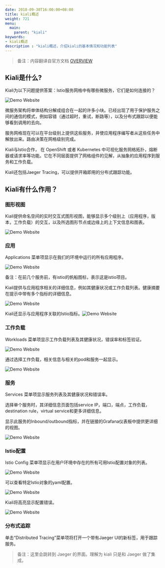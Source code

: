 ```yaml
---
date: 2018-09-30T16:00:00+08:00
title: kiali概述
weight: 721
menu:
  main:
    parent: "kiali"
keywords:
- kiali概述
description : "kiali概述，介绍kiali的基本情况和功能列表"
---
```


> 备注：内容翻译自官方文档 [OVERVIEW](https://www.kiali.io/documentation/overview/)

## Kiali是什么?

Kiali为以下问题提供答案：Istio服务网格中有哪些微服务，它们是如何连接的？

![Demo Website](https://www.kiali.io/images/documentation/overview/kiali.png)

微服务架构将单体结构分解成组合在一起的许多小块。已经出现了用于保护服务之间的通信的模式，例如容错（通过超时，重试，断路等），以及分布式跟踪以便能够看到调用的去向。

服务网格现在可以在平台级别上提供这些服务，并使应用程序编写者从这些任务中解放出来。路由决策在网格级别完成。

Kiali与Istio合作， 在 OpenShift 或者 Kubernetes 中可视化服务网格拓扑，熔断器或请求率等功能。它在不同层面提供了网格组件的见解，从抽象的应用程序到服务和工作负载。

Kiali还包括Jaeger Tracing，可以提供开箱即用的分布式跟踪功能。

## Kiali有什么作用？

### 图形视图

Kiali提供命名空间的实时交互式图形视图，能够显示多个级别上（应用程序，版本，工作负载）的交互，以及所选图形节点或边缘上的上下文信息和图表。

![Demo Website](https://www.kiali.io/images/documentation/overview/graph-view.png)

### 应用

Applications 菜单项显示在我们的环境中运行的所有应用程序。

![Demo Website](https://www.kiali.io/images/documentation/overview/app-list.png)

备注：在前几个服务前，有istio的帆船图标，表示这是istio项目。

Kiali提供与应用程序相关的详细信息，例如其健康状况或工作负载列表。健康摘要在提示中带有多个指标的详细信息。

![Demo Website](https://www.kiali.io/images/documentation/overview/app-view-info.png)

Kiali还显示与应用程序关联的Istio指标。![Demo Website](https://www.kiali.io/images/documentation/overview/app-metrics.png)

### 工作负载

Workloads 菜单项显示工作负载列表及其健康状况，错误率和标签验证。

![Demo Website](https://www.kiali.io/images/documentation/overview/workload-list.png)

通过选择工作负载，相关信息与相关的pod和服务一起显示。

![Demo Website](https://www.kiali.io/images/documentation/overview/workload-view-pods.png)

### 服务

Services 菜单项显示服务列表及其健康状况和错误率。

选择单个服务时，其详细信息页面包括service IP，端口，端点，工作负载，destination rule，virtual service和更多详细信息。

显示此服务的Inbound/outbound指标，并在链接的Grafana仪表板中提供更详细的视图。

![Demo Website](https://www.kiali.io/images/documentation/overview/service-view.png)

### Istio配置

Istio Config 菜单项显示在用户环境中存在的所有可用Istio配置对象的列表。

![Demo Website](https://www.kiali.io/images/documentation/overview/istio-list.png)

可以查看特定Istio对象的yaml配置。

![Demo Website](https://www.kiali.io/images/documentation/overview/istio-yaml.png)

Kiali将高亮显示配置错误。

![Demo Website](https://www.kiali.io/images/documentation/overview/istio-yaml-validation.png)

### 分布式追踪

单击“Distributed Tracing”菜单项将打开一个带有Jaeger UI的新标签，用于跟踪服务。

> 备注：这里会跳转到 Jaeger 的界面。理解为 kiali 只是和 Jaeger 做了集成。